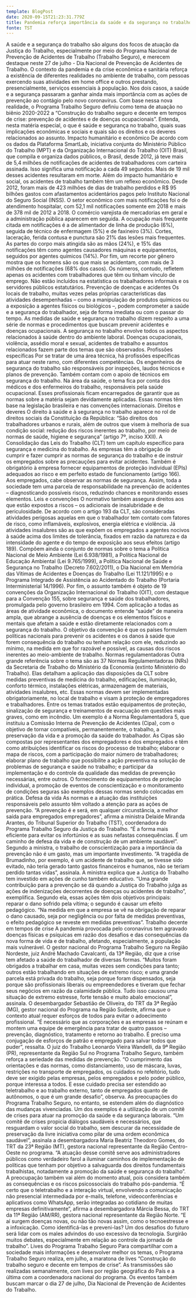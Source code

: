 ```yaml
---
template: BlogPost
date: 2020-09-15T21:23:31.779Z
title: Pandemia reforça importância da saúde e da segurança no trabalho
fonte: TST
---
```

A saúde e a segurança do trabalho são alguns dos focos de atuação da Justiça do Trabalho, especialmente por meio do Programa Nacional de Prevenção de Acidentes de Trabalho (Trabalho Seguro), e merecem destaque neste 27 de julho - Dia Nacional de Prevenção de Acidentes de Trabalho. O contexto da pandemia e da crise econômica e sanitária reforça a existência de diferentes realidades no ambiente de trabalho, com pessoas exercendo suas atividades em home office e outros prestando, presencialmente, serviços essenciais à população. Nos dois casos, a saúde e a segurança passaram a ganhar ainda mais importância com as ações de prevenção ao contágio pelo novo coronavírus. Com base nessa nova realidade, o Programa Trabalho Seguro definiu como tema de atuação no biênio 2020-2022 a “Construção do trabalho seguro e decente em tempos de crise: prevenção de acidentes e de doenças ocupacionais”. Entenda, nesta matéria especial, o que é saúde e segurança no trabalho, quais suas implicações econômicas e sociais e quais são os direitos e os deveres relacionados ao assunto. Impacto humanitário e econômico De acordo com os dados da Plataforma SmartLab, iniciativa conjunta do Ministério Público do Trabalho (MPT) e da Organização Internacional do Trabalho (OIT) Brasil, que compila e organiza dados públicos, o Brasil, desde 2012, já teve mais de 5,4 milhões de notificações de acidentes de trabalhadores com carteira assinada. Isso significa uma notificação a cada 49 segundos. Mais de 19 mil desses acidentes resultaram em morte. Além do impacto humanitário e social, os acidentes de trabalho também têm um reflexo econômico. Desde 2012, foram mais de 423 milhões de dias de trabalho perdidos e R$ 95 bilhões gastos com afastamentos acidentários pagos pelo Instituto Nacional do Seguro Social (INSS). O setor econômico com mais notificações foi o de atendimento hospitalar, com 52,1 mil notificações somente em 2018 e mais de 378 mil de 2012 a 2018. O comércio varejista de mercadorias em geral e a administração pública aparecem em seguida. A ocupação mais frequente citada em notificações é a de alimentador de linha de produção (6%), seguida de técnico de enfermagem (5%) e de faxineiro (3%). Cortes, laceração, ferida contusa e punctura são 21% das lesões mais frequentes. As partes do corpo mais atingida são as mãos (24%), e 15% das notificações têm como agentes causadores máquinas e equipamentos, seguidos por agentes químicos (14%). Por fim, um recorte por gênero mostra que os homens são os que mais se acidentam, com mais de 3 milhões de notificações (68% dos casos). Os números, contudo, refletem apenas os acidentes com trabalhadores que têm ou tinham vínculo de emprego. Não estão incluídos na estatística os trabalhadores informais e os servidores públicos estatutários. Prevenção de doenças e acidentes Os locais de trabalho, muitas vezes pelas próprias características das atividades desempenhadas – como a manipulação de produtos químicos ou a exposição a agentes físicos ou biológicos –, podem comprometer a saúde e a segurança do trabalhador, seja de forma imediata ou com o passar do tempo. As medidas de saúde e segurança no trabalho dizem respeito a uma série de normas e procedimentos que buscam prevenir acidentes e doenças ocupacionais. A segurança no trabalho envolve todos os aspectos relacionados à saúde dentro do ambiente laboral. Doenças ocupacionais, violência, assédio moral e sexual, acidentes de trabalho e assuntos relacionados fazem parte dos temas que são observados. Profissões específicas Por se tratar de uma área técnica, há profissões específicas para atuar neste ramo, com diferentes competências. Os engenheiros de segurança do trabalho são responsáveis por inspeções, laudos técnicos e planos de prevenção. Também contam com o apoio de técnicos em segurança do trabalho. Na área da saúde, o tema fica por conta dos médicos e dos enfermeiros do trabalho, responsáveis pela saúde ocupacional. Esses profissionais ficam encarregados de garantir que as normas sobre a matéria sejam devidamente aplicadas. Essas normas têm base na legislação brasileira e nas convenções internacionais. Direitos e deveres O direito à saúde e à segurança no trabalho aparece no rol de direitos sociais da Constituição da República: “São direitos dos trabalhadores urbanos e rurais, além de outros que visem à melhoria de sua condição social: redução dos riscos inerentes ao trabalho, por meio de normas de saúde, higiene e segurança” (artigo 7º, inciso XXII). A Consolidação das Leis do Trabalho (CLT) tem um capítulo específico para segurança e medicina do trabalho. As empresas têm a obrigação de cumprir e fazer cumprir as normas de segurança do trabalho e de instruir os empregados sobre as precauções para evitar acidentes. Também é obrigatório à empresa fornecer equipamentos de proteção individual (EPIs) adequados ao risco e em perfeito estado de funcionamento (artigo 166). Aos empregados, cabe observar as normas de segurança. Assim, toda a sociedade tem uma parcela de responsabilidade na prevenção de acidentes – diagnosticando possíveis riscos, reduzindo chances e monitorando esses elementos. Leis e convenções O normativo também assegura direitos aos que estão expostos a riscos – os adicionais de insalubridade e de periculosidade. De acordo com o artigo 193 da CLT, são consideradas atividades perigosas aquelas em que o trabalhador tem contato com fatores de risco, como inflamáveis, explosivos, energia elétrica e violência. Já atividades insalubres são as que expõem os empregados a agentes nocivos à saúde acima dos limites de tolerância, fixados em razão da natureza e da intensidade do agente e do tempo de exposição aos seus efeitos (artigo 189). Compõem ainda o conjunto de normas sobre o tema a Política Nacional de Meio Ambiente (Lei 6.938/1981), a Política Nacional de Educação Ambiental (Lei 9.765/1999), a Política Nacional de Saúde e Segurança no Trabalho (Decreto 7.602/2011), o Dia Nacional em Memória das Vítimas de Acidentes e Doenças do Trabalho (Lei 11.121/1995) e o Programa Integrado de Assistência ao Acidentado do Trabalho (Portaria Interministerial 14/1996). Por fim, o assunto também é objeto de 19 convenções da Organização Internacional do Trabalho (OIT), com destaque para a Convenção 155, sobre segurança e saúde dos trabalhadores, promulgada pelo governo brasileiro em 1994. Com aplicação a todas as áreas de atividade econômica, o documento entende “saúde” de maneira ampla, que abrange a ausência de doenças e os elementos físicos e mentais que afetam a saúde e estão diretamente relacionados com a segurança do trabalho. O objetivo da convenção é que os países formulem políticas nacionais para prevenir os acidentes e os danos à saúde que forem consequência do trabalho ou tenham relação com ele, reduzindo ao mínimo, na medida em que for razoável e possível, as causas dos riscos inerentes ao meio-ambiente de trabalho. Normas regulamentadoras Outra grande referência sobre o tema são as 37 Normas Regulamentadoras (NRs) da Secretaria de Trabalho do Ministério da Economia (extinto Ministério do Trabalho). Elas detalham a aplicação das disposições da CLT sobre medidas preventivas de medicina do trabalho, edificações, iluminação, conforto térmico, instalações elétricas, armazenagem de materiais, atividades insalubres, etc. Essas normas devem ser implementadas obrigatoriamente, no local de trabalho e visam à proteção de empregadores e trabalhadores. Entre os temas tratados estão equipamentos de proteção, sinalização de segurança e treinamentos de evacuação em questões mais graves, como em incêndio. Um exemplo é a Norma Regulamentadora 5, que instituiu a Comissão Interna de Prevenção de Acidentes (Cipa), com o objetivo de tornar compatíveis, permanentemente, o trabalho, a preservação da vida e a promoção da saúde do trabalhador. As Cipas são compostas por representantes dos empregadores e dos empregados e têm como atribuições identificar os riscos do processo de trabalho; elaborar o mapa de riscos, com a participação do maior número de trabalhadores; elaborar plano de trabalho que possibilite a ação preventiva na solução de problemas de segurança e saúde no trabalho; e participar da implementação e do controle da qualidade das medidas de prevenção necessárias, entre outros. O fornecimento de equipamentos de proteção individual, a promoção de eventos de conscientização e o monitoramento de condições seguras são exemplos dessas normas sendo colocadas em prática. Defesa da vida As normas e a atuação das instituições responsáveis pelo assunto têm voltado a atenção para as ações de prevenção. “A prevenção é e será, em qualquer circunstância, a melhor saída para empregados empregadores”, afirma a ministra Delaíde Miranda Arantes, do Tribunal Superior do Trabalho (TST), coordenadora do Programa Trabalho Seguro da Justiça do Trabalho. “É a forma mais eficiente para evitar os infortúnios e as suas nefastas consequências. É um caminho de defesa da vida e de construção de um ambiente saudável”. Segundo a ministra, o trabalho de conscientização para a importância da prevenção não é um gasto, mas um importante investimento. “A tragédia de Brumadinho, por exemplo, é um acidente de trabalho que, se tivesse sido evitado, não teria gerado tanto gastos financeiros e humanos, não se teriam perdido tantas vidas”, assinala. A ministra explica que a Justiça do Trabalho tem investido em ações de cunho também educativo. “Uma grande contribuição para a prevenção se dá quando a Justiça do Trabalho julga as ações de indenizações decorrentes de doenças ou acidentes de trabalho”, exemplifica. Segundo ela, essas ações têm dois objetivos principais: reparar o dano sofrido pela vítima; o segundo é causar um efeito pedagógico. “Na medida em que a empresa se vê na obrigação de reparar o dano causado, seja por negligência ou por falta de medidas preventivas, o efeito pedagógico se reveste em medidas preventivas”. Trabalho decente em tempos de crise A pandemia provocada pelo coronavírus tem agravado doenças físicas e psíquicas em razão dos desafios e das consequências da nova forma de vida e de trabalho, afetando, especialmente, a população mais vulnerável. O gestor nacional do Programa Trabalho Seguro na Região Nordeste, juiz André Machado Cavalcanti, da 13ª Região, diz que a crise tem afetado a saúde do trabalhador de diversas formas. “Muitos foram obrigados a trabalhar em casa, muitas vezes sem condições para tanto; outros estão trabalhando em situações de extremo risco; e uma grande parcela está privada do trabalho, seja porque foram dispensados, seja porque são profissionais liberais ou empreendedores e tiveram que fechar seus negócios em razão da calamidade pública. Tudo isso causou uma situação de extremo estresse, forte tensão e muito abalo emocional”, assinala. O desembargador Sebastião de Oliveira, do TRT da 3ª Região (MG), gestor nacional do Programa na Região Sudeste, afirma que o contexto atual requer esforços de todos para evitar o adoecimento profissional. “É necessário que as corporações e as empresas se reúnam e montem uma equipe de emergência para tratar de quatro passos – prevenção, diagnóstico, tratamento e retorno ao trabalho. É preciso uma conjugação de esforços de patrão e empregado para salvar todos que puder”, ressalta. O juiz do Trabalho Leonardo Vieira Wandelli, da 9ª Região (PR), representante da Região Sul no Programa Trabalho Seguro, também reforça a seriedade das medidas de prevenção. “O cumprimento das orientações e das normas, como distanciamento, uso de máscara, luvas, restrições no transporte de empregados, os cuidados no refeitório, tudo deve ser exigido pelas empresas, pelos empregados e pelo poder público, porque interessa a todos. E esse cuidado precisa ser estendido ao teletrabalho e ao trabalho externo, tanto de empregados quanto de autônomos, o que é um grande desafio”, observa. As preocupações do Programa Trabalho Seguro, no entanto, se estendem além do diagnóstico das mudanças vivenciadas. Um dos exemplos é a utilização de um comitê de crises para atuar na promoção da saúde e da segurança laborais. “Um comitê de crises propicia diálogos saudáveis e necessários, que resguardam o valor social do trabalho, sem descurar da necessidade de preservação da livre iniciativa como pilar de uma ordem econômica saudável”, assinala a desembargadora Maria Beatriz Theodoro Gomes, do TRT da 23ª Região (MT), gestora nacional representante da Região Centro-Oeste no programa. “A atuação desse comitê serve aos administradores públicos como verdadeiro farol a iluminar caminhos de implementação de políticas que tenham por objetivo a salvaguarda dos direitos fundamentais trabalhistas, notadamente a promoção da saúde e segurança do trabalho”. A preocupação também vai além do momento atual, pois considera também as consequências e os riscos psicossociais do trabalho pós-pandemia. “É certo que o teletrabalho e a interação virtual, envolvendo a comunicação não presencial intermediada por e-mails, telefone, videoconferências e aplicativos como WhatsApp, serão integradas ao cotidiano de muitas empresas definitivamente”, afirma a desembargadora Márcia Bessa, do TRT da 11ª Região (AM/RR), gestora nacional representante da Região Norte. “E aí surgem doenças novas, ou não tão novas assim, como o tecnoestresse e a infoxicação. Como identificá-las e preveni-las? Um dos desafios do futuro será lidar com os males advindos do uso excessivo da tecnologia. Surgirão muitos debates, especialmente em relação ao controle da jornada de trabalho”. Lives do Programa Trabalho Seguro Para compartilhar com a sociedade mais informações e desenvolver melhor os temas, o Programa Trabalho Seguro realiza, em julho, a maratona de lives “Construção do trabalho seguro e decente em tempos de crise”. As transmissões são realizadas semanalmente, com lives por região geográfica do País e a última com a coordenadora nacional do programa. Os eventos também buscam marcar o dia 27 de julho, Dia Nacional de Prevenção de Acidentes do Trabalho.